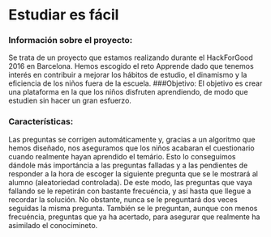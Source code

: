 # Estudiar es fácil

### Información sobre el proyecto:
 Se trata de un proyecto que estamos realizando durante el HackForGood 2016 en Barcelona.
Hemos escogido el reto Apprende dado que tenemos interés en contribuir a mejorar los hábitos de estudio, el dinamismo y la eficiencia de los niños fuera de la escuela.
###Objetivo:
El objetivo es crear una plataforma en la que los niños disfruten aprendiendo, de modo que estudien sin hacer un gran esfuerzo.
### Características:
Las preguntas se corrigen automáticamente y, gracias a un algoritmo que hemos diseñado, nos aseguramos que los niños acabaran el cuestionario cuando realmente hayan aprendido el temário. 
Esto lo conseguimos dándole más importáncia a las preguntas falladas y a las pendientes de responder a la hora de escoger la siguiente pregunta que se le mostrará al alumno (aleatoriedad controlada).
De este modo, las preguntas que vaya fallando se le repetirán con bastante frecuéncia, y así hasta que llegue a recordar la solución. No obstante, nunca se le preguntará dos veces seguidas la misma pregunta. 
También se le preguntan, aunque con menos frecuéncia, preguntas que ya ha acertado, para asegurar que realmente ha asimilado el conocimineto.
